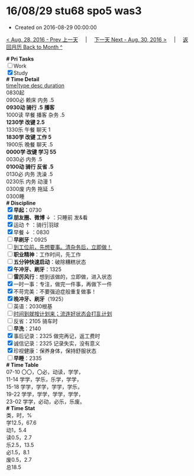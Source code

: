 # 16/08/29 stu68 spo5 was3

- Created on 2016-08-29 00:00:00

[< Aug. 28, 2016 - Prev 上一天](/_archived/lifelogs/2016/08/d28.md) &nbsp; &nbsp; | &nbsp; &nbsp; [下一天 Next - Aug. 30, 2016 >](/_archived/lifelogs/2016/08/d30.md) &nbsp; &nbsp; |  &nbsp; &nbsp; [返回月历 Back to Month ^](/_archived/lifelogs/2016/08/index.md)
<br/><div><b># Pri Tasks</b></div><div><input type="checkbox"/>Work</div><div><input checked="true" type="checkbox"/>Study</div><div><b># Time Detail</b></div><div><u>time|type desc duration</u></div><div>0830起</div><div>0900必 赖床 内务 .5</div><div><b>0930动 骑行 .5</b> <b>播客</b></div><div>1000读 早餐 播客 杂务 .5</div><div><b>1230学 改键 2.5</b></div><div>1330乐 午餐 聊天 1</div><div><b>1830学 改键 工作 5</b></div><div>1900乐 晚餐 聊天 .5</div><div><b>0000学 改键 学习 5</b><b>5</b></div><div>0030必 内务 .5</div><div><b>0100动 骑行 反省 .5</b></div><div>0130必 内务 洗澡 .5</div><div>0230乐 内务 动漫 1</div><div>0300废 内务 拖延 .5</div><div>0300睡</div><div><b># Discipline</b></div><div><b><input checked="true" type="checkbox"/></b><b>早起：</b>0730</div><div><b><input checked="true" type="checkbox"/></b><b>朋友圈、微博</b> ↓ ：只睡前 发&amp;看</div><div><input checked="true" type="checkbox"/>运动 ↑ ：骑行|羽球</div><div><input checked="true" type="checkbox"/>早餐 ↓ ：0830</div><div><b><input type="checkbox"/></b><b>早刷牙：</b>0925</div><div><input type="checkbox"/><u>到工位前，先想要事。清杂务后，立即做！</u></div><div><input type="checkbox"/><b>职业精神</b>：工作时间，先工作</div><div><input type="checkbox"/><b>五分钟快速启动</b>：破除糟糕状态</div><div><input checked="true" type="checkbox"/><b>午冲牙、刷牙</b>：1325</div><div><input type="checkbox"/><b>雷厉风行</b>：想到该做的，立即做，进入状态</div><div><input checked="true" type="checkbox"/>一时一事：专注，做完一件事，再做下一件</div><div><input checked="true" type="checkbox"/>不苛完美：不要强迫症般重复做事！</div><div><b><input checked="true" type="checkbox"/></b><b>晚冲牙、刷牙</b>（1925）</div><div><input type="checkbox"/>英语：2030根基</div><div><u><input type="checkbox"/></u><u>时间到就按计划来；流连好状态会打乱计划</u></div><div><input type="checkbox"/>反省：2105 骑车时</div><div><input type="checkbox"/><b>早洗</b>：2140</div><div><input checked="true" type="checkbox"/>事后记录：2325 做完再记，返工费时</div><div><input checked="true" type="checkbox"/>诚信记录：2325 记录失实，没有意义</div><div><input checked="true" type="checkbox"/>珍视健康：保养身体，保持舒服状态</div><div><input type="checkbox"/><b>早睡</b>：2335</div><div><b># Time Table</b></div><div>07-10 〇〇，〇必，动读，学学，</div><div>11-14 学学，学乐，乐学，学学，</div><div>15-18 学学，学学，学学，学乐，</div><div>19-22 学学，学学，学学，学学，</div><div>23-02 学学，必动，必乐，乐废。</div><div><b># Time Stat</b></div><div>类，时，%</div><div>学12.5，67.6</div><div>动1，5.4</div><div>读0.5，2.7</div><div>乐2.5，13.5</div><div>必1.5，8.1</div><div>废0.5，2.7</div><div>总18.5</div>
